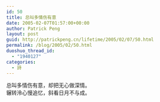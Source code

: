 ```yaml
---
id: 50
title: 总叫多情伤有意
date: 2005-02-07T01:57:00+00:00
author: Patrick Peng
layout: post
guid: http://patrickpeng.cn/lifetime/2005/02/07/50.html
permalink: /blog/2005/02/50.html
duoshuo_thread_id:
  - "1940127"
categories:
  - 詩
---
```

<p>总叫多情伤有意，却把无心做深情。    <br />辗转泠心慢追忆，斜看日月不与成。</p>